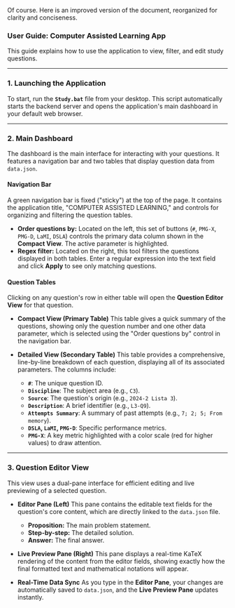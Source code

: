 Of course. Here is an improved version of the document, reorganized for clarity and conciseness.

### User Guide: Computer Assisted Learning App

This guide explains how to use the application to view, filter, and edit study questions.

***

### 1. Launching the Application

To start, run the **`Study.bat`** file from your desktop. This script automatically starts the backend server and opens the application's main dashboard in your default web browser.

***

### 2. Main Dashboard

The dashboard is the main interface for interacting with your questions. It features a navigation bar and two tables that display question data from `data.json`.

#### Navigation Bar

A green navigation bar is fixed ("sticky") at the top of the page. It contains the application title, "COMPUTER ASSISTED LEARNING," and controls for organizing and filtering the question tables.

* **Order questions by:** Located on the left, this set of buttons (`#`, `PMG-X`, `PMG-D`, `LaMI`, `DSLA`) controls the primary data column shown in the **Compact View**. The active parameter is highlighted.
* **Regex filter:** Located on the right, this tool filters the questions displayed in both tables. Enter a regular expression into the text field and click **Apply** to see only matching questions.

#### Question Tables

Clicking on any question's row in either table will open the **Question Editor View** for that question.

* **Compact View (Primary Table)**
    This table gives a quick summary of the questions, showing only the question number and one other data parameter, which is selected using the "Order questions by" control in the navigation bar.

* **Detailed View (Secondary Table)**
    This table provides a comprehensive, line-by-line breakdown of each question, displaying all of its associated parameters. The columns include:
    * **`#`**: The unique question ID.
    * **`Discipline`**: The subject area (e.g., `C3`).
    * **`Source`**: The question's origin (e.g., `2024-2 Lista 3`).
    * **`Description`**: A brief identifier (e.g., `L3-Q9`).
    * **`Attempts Summary`**: A summary of past attempts (e.g., `7; 2; 5; From memory`).
    * **`DSLA`, `LaMI`, `PMG-D`**: Specific performance metrics.
    * **`PMG-X`**: A key metric highlighted with a color scale (red for higher values) to draw attention.

***

### 3. Question Editor View

This view uses a dual-pane interface for efficient editing and live previewing of a selected question.

* **Editor Pane (Left)**
    This pane contains the editable text fields for the question's core content, which are directly linked to the `data.json` file.
    * **Proposition:** The main problem statement.
    * **Step-by-step:** The detailed solution.
    * **Answer:** The final answer.

* **Live Preview Pane (Right)**
    This pane displays a real-time KaTeX rendering of the content from the editor fields, showing exactly how the final formatted text and mathematical notations will appear.

* **Real-Time Data Sync**
    As you type in the **Editor Pane**, your changes are automatically saved to `data.json`, and the **Live Preview Pane** updates instantly.